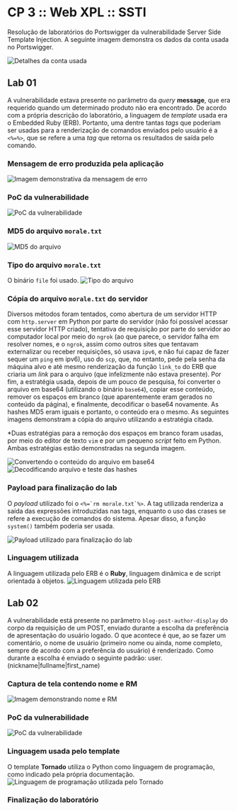 # CP 3 :: Web XPL :: SSTI
Resolução de laboratórios do Portswigger da vulnerabilidade Server Side Template Injection. A seguinte imagem demonstra os dados da conta usada no Portswigger.

![Detalhes da conta usada](/imgs/0.png)

## Lab 01
A vulnerabilidade estava presente no parâmetro da *query* **message**, que era requerido quando um determinado produto não era encontrado. De acordo com a própria descrição do laboratório, a linguagem de *template* usada era o Embedded Ruby (ERB). Portanto, uma dentre tantas *tags* que poderiam ser usadas para a renderização de comandos enviados pelo usuário é a `<%=%>`, que se refere a uma *tag* que retorna os resultados de saída pelo comando. 

### Mensagem de erro produzida pela aplicação
![Imagem demonstrativa da mensagem de erro](/imgs/1.png)

### PoC da vulnerabilidade
![PoC da vulnerabilidade](/imgs/2.png)

### MD5 do arquivo `morale.txt`
![MD5 do arquivo](/imgs/3.png)

### Tipo do arquivo `morale.txt`
O binário `file` foi usado.
![Tipo do arquivo](/imgs/4.png)

### Cópia do arquivo `morale.txt` do servidor
Diversos métodos foram tentados, como abertura de um servidor HTTP com `http.server` em Python por parte do servidor (não foi possível acessar esse servidor HTTP criado), tentativa de requisição por parte do servidor ao computador local por meio do `ngrok` (ao que parece, o servidor falha em resolver nomes, e o `ngrok`, assim como outros sites que tentavam externalizar ou receber requisições, só usava `ipv6`, e não fui capaz de fazer sequer um `ping` em ipv6), uso do `scp`, que, no entanto, pede pela senha da máquina alvo e até mesmo renderização da função `link_to` do ERB que criaria um *link* para o arquivo (que infelizmente não estava presente). Por fim, a estratégia usada, depois de um pouco de pesquisa, foi converter o arquivo em base64 (utilizando o binário `base64`), copiar esse conteúdo, remover os espaços em branco (que aparentemente eram gerados no conteúdo da página), e finalmente, decodificar o base64 novamente. As hashes MD5 eram iguais e portanto, o conteúdo era o mesmo. As seguintes imagens demonstram a cópia do arquivo utilizando a estratégia citada.

*Duas estratégias para a remoção dos espaços em branco foram usadas, por meio do editor de texto `vim` e por um pequeno *script* feito em Python. Ambas estratégias estão demonstradas na segunda imagem.

![Convertendo o conteúdo do arquivo em base64](/imgs/5_1.png)
![Decodificando arquivo e teste das hashes](/imgs/5_2.png)

### Payload para finalização do lab
O *payload* utilizado foi o ``<%=`rm morale.txt`%>``. A tag utilizada renderiza a saída das expressões introduzidas nas tags, enquanto o uso das crases se refere a execução de comandos do sistema. Apesar disso, a função `system()` também poderia ser usada.

![Payload utilizado para finalização do lab](/imgs/6.png)

### Linguagem utilizada
A linguagem utilizada pelo ERB é o **Ruby**, linguagem dinâmica e de script orientada à objetos.
![Linguagem utilizada pelo ERB](/imgs/7.png)

## Lab 02
A vulnerabilidade está presente no parâmetro `blog-post-author-display` do corpo da requisição de um POST, enviado durante a escolha da preferência de apresentação do usuário logado. O que acontece é que, ao se fazer um comentário, o nome de usuário (primeiro nome ou ainda, nome completo, sempre de acordo com a preferência do usuário) é renderizado. Como durante a escolha é enviado o seguinte padrão: user.(nickname|fullname|first_name)

### Captura de tela contendo nome e RM
![Imagem demonstrando nome e RM](/imgs/8.png)

### PoC da vulnerabilidade
![PoC da vulnerabilidade](/imgs/9.png)

### Linguagem usada pelo template
O template **Tornado** utiliza o Python como linguagem de programação, como indicado pela própria documentação.
![Linguagem de programação utilizada pelo Tornado](/imgs/10.png)

### Finalização do laboratório

